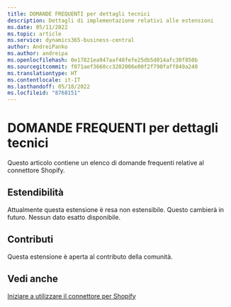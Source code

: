```yaml
---
title: DOMANDE FREQUENTI per dettagli tecnici
description: Dettagli di implementazione relativi alle estensioni
ms.date: 05/11/2022
ms.topic: article
ms.service: dynamics365-business-central
author: AndreiPanko
ms.author: andreipa
ms.openlocfilehash: 0e17821ea947aaf48fefe25db5d014afc30f850b
ms.sourcegitcommit: f071aef3660cc3202006e00f2f790faff849a240
ms.translationtype: HT
ms.contentlocale: it-IT
ms.lasthandoff: 05/18/2022
ms.locfileid: "8768151"
---
```

# <a name="faq-for-technical-details"></a>DOMANDE FREQUENTI per dettagli tecnici

Questo articolo contiene un elenco di domande frequenti relative al connettore Shopify.

## <a name="extensibility"></a>Estendibilità

Attualmente questa estensione è resa non estensibile.
Questo cambierà in futuro. Nessun dato esatto disponibile.

## <a name="contribution"></a>Contributi

Questa estensione è aperta al contributo della comunità.

## <a name="see-also"></a>Vedi anche

[Iniziare a utilizzare il connettore per Shopify](get-started.md)  
